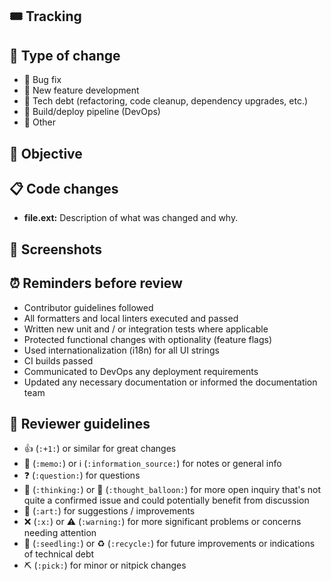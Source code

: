 ## 🎟️ Tracking

<!-- Paste the link to the Jira or GitHub issue or otherwise describe / point to where this change is coming from. -->

## 🚧 Type of change

<!-- Choose those applicable and remove the others. -->

- 🐛 Bug fix
- 🚀 New feature development
- 🧹 Tech debt (refactoring, code cleanup, dependency upgrades, etc.)
- 🤖 Build/deploy pipeline (DevOps)
- 🎂 Other

## 📔 Objective

<!-- Describe what the purpose of this PR is, for example what bug you're fixing or new feature you're adding. -->

## 📋 Code changes

<!-- Explain the changes you've made to each file or major component. This should help the reviewer understand your changes. -->
<!-- Also refer to any related changes or PRs in other repositories. -->

- **file.ext:** Description of what was changed and why.

## 📸 Screenshots

<!-- Required for any UI changes; delete if not applicable. Use fixed width images for better display. -->

## ⏰ Reminders before review

- Contributor guidelines followed
- All formatters and local linters executed and passed
- Written new unit and / or integration tests where applicable
- Protected functional changes with optionality (feature flags)
- Used internationalization (i18n) for all UI strings
- CI builds passed
- Communicated to DevOps any deployment requirements
- Updated any necessary documentation or informed the documentation team

## 🦮 Reviewer guidelines

<!-- Suggested interactions but feel free to use (or not) as you desire! -->

- 👍 (`:+1:`) or similar for great changes
- 📝 (`:memo:`) or ℹ️ (`:information_source:`) for notes or general info
- ❓ (`:question:`) for questions
- 🤔 (`:thinking:`) or 💭 (`:thought_balloon:`) for more open inquiry that's not quite a confirmed issue and could potentially benefit from discussion
- 🎨 (`:art:`) for suggestions / improvements
- ❌ (`:x:`) or ⚠️ (`:warning:`) for more significant problems or concerns needing attention
- 🌱 (`:seedling:`) or ♻️ (`:recycle:`) for future improvements or indications of technical debt
- ⛏ (`:pick:`) for minor or nitpick changes

